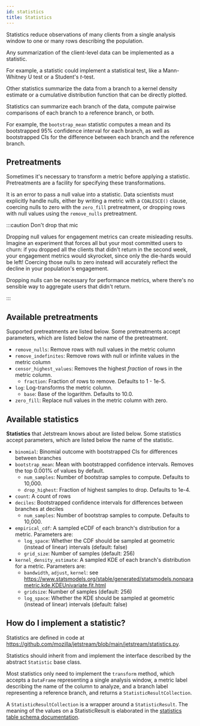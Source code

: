 ```yaml
---
id: statistics
title: Statistics
---
```


Statistics reduce observations of many clients
from a single analysis window
to one or many rows
describing the population.

Any summarization of the client-level data can be implemented as a statistic.

For example, a statistic could implement a statistical test,
like a Mann-Whitney U test or a Student's _t_-test.

Other statistics summarize the data from a branch
to a kernel density estimate
or a cumulative distribution function
that can be directly plotted.

Statistics can summarize each branch of the data,
compute pairwise comparisons of each branch to a reference branch,
or both.

For example, the `bootstrap_mean` statistic computes
a mean and its bootstrapped 95% confidence interval for each branch,
as well as bootstrapped CIs for the difference between each branch
and the reference branch.

## Pretreatments

Sometimes it's necessary to transform a metric before applying a statistic.
Pretreatments are a facility for specifying these transformations.

It is an error to pass a null value into a statistic.
Data scientists must explicitly handle nulls,
either by writing a metric with a `COALESCE()` clause,
coercing nulls to zero with the `zero_fill` pretreatment,
or dropping rows with null values using the `remove_nulls` pretreatment.

:::caution Don't drop that mic

Dropping null values for engagement metrics can create misleading results.
Imagine an experiment that forces all but your most committed users to churn:
if you dropped all the clients that didn't return in the second week,
your engagement metrics would skyrocket, since only the die-hards would be left!
Coercing those nulls to zero instead
will accurately reflect the decline in your population's engagement.

Dropping nulls can be necessary for performance metrics,
where there's no sensible way to aggregate users that didn't return.

:::

## Available pretreatments

Supported pretreatments are listed below. Some pretreatments accept parameters, which are listed below the name of the pretreatment.

* `remove_nulls`: Remove rows with null values in the metric column
* `remove_indefinites`: Remove rows with null or infinite values in the metric column
* `censor_highest_values`: Removes the highest _fraction_ of rows in the metric column.
  * `fraction`: Fraction of rows to remove. Defaults to 1 - 1e-5.
* `log`: Log-transforms the metric column.
  * `base`: Base of the logarithm. Defaults to 10.0.
* `zero_fill`: Replace null values in the metric column with zero.

## Available statistics

**Statistics** that Jetstream knows about are listed below. Some statistics accept parameters, which are listed below the name of the statistic.

* `binomial`: Binomial outcome with bootstrapped CIs for differences between branches
* `bootstrap_mean`: Mean with bootstrapped confidence intervals. Removes the top 0.001% of values by default.
  * `num_samples`: Number of bootstrap samples to compute. Defaults to 10,000.
  * `drop_highest`: Fraction of highest samples to drop. Defaults to 1e-4.
* `count`: A count of rows
* `deciles`: Bootstrapped confidence intervals for differences between branches at deciles
  * `num_samples`: Number of bootstrap samples to compute. Defaults to 10,000.
* `empirical_cdf`: A sampled eCDF of each branch's distribution for a metric. Parameters are:
  * `log_space`: Whether the CDF should be sampled at geometric (instead of linear) intervals (default: false)
  * `grid_size`: Number of samples (default: 256)
* `kernel_density_estimate`: A sampled KDE of each branch's distribution for a metric. Parameters are:
  * `bandwidth`, `adjust`, `kernel`: see https://www.statsmodels.org/stable/generated/statsmodels.nonparametric.kde.KDEUnivariate.fit.html
  * `gridsize`: Number of samples (default: 256)
  * `log_space`: Whether the KDE should be sampled at geometric (instead of linear) intervals (default: false)

## How do I implement a statistic?

Statistics are defined in code at https://github.com/mozilla/jetstream/blob/main/jetstream/statistics.py.

Statistics should inherit from
and implement the interface described by
the abstract `Statistic` base class.

Most statistics only need to implement the `transform` method,
which accepts a `DataFrame` representing a single analysis window,
a metric label describing the name of the column to analyze, and
a branch label representing a reference branch,
and returns a `StatisticResultCollection`.

A `StatisticResultCollection` is a wrapper around a `StatisticResult`.
The meaning of the values on a StatisticResult is elaborated in the
[statistics table schema documentation](https://docs.telemetry.mozilla.org/datasets/jetstream.html#statistics-tables).
